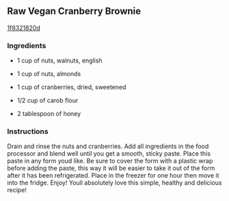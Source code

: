 ## Raw Vegan Cranberry Brownie

[1f8321820d](http://tastykitchen.com/recipes/desserts/raw-vegan-cranberry-brownie/)

### Ingredients

 - 1 cup of nuts, walnuts, english

 - 1 cup of nuts, almonds

 - 1 cup of cranberries, dried, sweetened

 - 1/2 cup of carob flour

 - 2 tablespoon of honey

### Instructions

Drain and rinse the nuts and cranberries. Add all ingredients in the food processor and blend well until you get a smooth, sticky paste. Place this paste in any form youd like. Be sure to cover the form with a plastic wrap before adding the paste, this way it will be easier to take it out of the form after it has been refrigerated. Place in the freezer for one hour then move it into the fridge. Enjoy! Youll absolutely love this simple, healthy and delicious recipe!